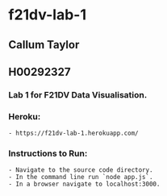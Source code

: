 # f21dv-lab-1
## Callum Taylor
## H00292327

### Lab 1 for F21DV Data Visualisation.

### Heroku: 
    - https://f21dv-lab-1.herokuapp.com/

### Instructions to Run:
    - Navigate to the source code directory.
    - In the command line run `node app.js`.
    - In a browser navigate to localhost:3000.
